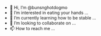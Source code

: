 - 👋 Hi, I’m @bunsnghotdogmo
- 👀 I’m interested in eating your hands ...
- 🌱 I’m currently learning how to be stable ...
- 💞️ I’m looking to collaborate on ...
- 📫 How to reach me ...

<!---
bunsnghotdogmo/bunsnghotdogmo is a ✨ special ✨ repository because its `README.md` (this file) appears on your GitHub profile.
You can click the Preview link to take a look at your changes.
--->
